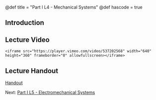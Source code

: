 @def title = "Part I L4 - Mechanical Systems"
@def hascode = true

## Introduction

## Lecture Video
~~~
<iframe src="https://player.vimeo.com/video/537202568" width="640" height="360" frameborder="0" allowfullscreen></iframe>
~~~
## Lecture Handout
[Handout](/part_i/ME417_-_Controls_-_Part_I_Lecture_4_Mechanical_Systems.pdf)

Next: [Part I L5 - Electromechanical Systems](../lecture5/)

